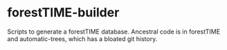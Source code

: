 # forestTIME-builder
Scripts to generate a forestTIME database. Ancestral code is in forestTIME and automatic-trees, which has a bloated git history. 
